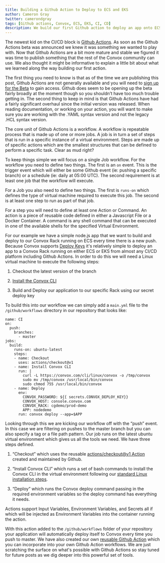 ```yaml
---
title: Building a Github Action to Deploy to ECS and EKS
author: Cameron Gray
twitter: camerondgray
tags: [Github actions, Convox, ECS, EKS, CI, CD]
description: We build our first Github action to deploy an app onto ECS or EKS
---
```


The newest kid on the CI/CD block is [Github Actions](https://github.com/features/actions). As soon as the Github Actions beta was announced we knew it was something we wanted to play with. Now that Github Actions are a bit more mature and stable we figured it was time to publish something that the rest of the Convox community can use. We also thought it might be informative to explain a little bit about what we learned along the way building our first action.

The first thing you need to know is that as of the time we are publishing this post, Github Actions are not generally available and you will need to [sign up for the Beta](https://github.com/features/actions) to gain access. Github does seem to be opening up the beta fairly broadly at the moment though so you shouldn’t have too much trouble getting in. The second thing to keep in mind is that Github Actions have had a fairly significant overhaul since the initial version was released. When reading documentation, or working on your action, you will want to make sure you are working with the .YAML syntax version and not the legacy .HCL syntax version.

The core unit of Github Actions is a workflow. A workflow is repeatable process that is made up of one or more jobs. A job is in turn a set of steps that is run in a specific instance of a virtual environment.  Steps are made up of specific actions which are the smallest structures that can be defined to perform a specific task. Clear as mud right?

To keep things simple we will focus on a single Job workflow. For the workflow you need to define two things. The first is an `on` event. This is the trigger event which will either be some Github event (ie: pushing a specific branch) or a schedule (ie: daily at 05:00 UTC). The second requirement is at least one job that the workflow will execute.

For a Job you also need to define two things. The first is `runs-on` which defines the type of virtual machine required to execute this job. The second is at least one step to run as part of that job.

For a step you will need to define at least one Action or Command. An action is a piece of reusable code defined in either a Javascript File or a Docker Container. A command is any shell command that can be executed in one of the available shells for the specified Virtual Environment.

For our example we have a simple node.js app that we want to build and deploy to our Convox Rack running on ECS every time there is a new push. Because Convox supports [Deploy Keys](https://docs.convox.com/console/deploy-keys) it's relatively simple to deploy an app to a Convox Rack running on either ECS or EKS from almost any CI/CD platform including Github Actions. In order to do this we will need a Linux virtual machine to execute the following steps:

1. Checkout the latest version of the branch

2. [Install the Convox CLI](https://docs.convox.com/introduction/installation)

3. Build and Deploy our application to our specific Rack using our secret deploy key

To build this into our workflow we can simply add a `main.yml` file to the `/github/workflows` directory in our repository that looks like:

```
name: CI
on:
  push:
    branches:    
      - master
jobs:
  build:
    runs-on: ubuntu-latest
    steps:
    - name: Checkout
      uses: actions/checkout@v1
    - name: Install Convox CLI
      run: |
        curl -L https://convox.com/cli/linux/convox -o /tmp/convox
        sudo mv /tmp/convox /usr/local/bin/convox
        sudo chmod 755 /usr/local/bin/convox
    - name: Deploy
      env:
        CONVOX_PASSWORD: ${{ secrets.CONVOX_DEPLOY_KEY}}
        CONVOX_HOST: console.convox.com
        CONVOX_RACK: cgdemo/prod-demo
        APP: nodedemo
      run: convox deploy --app=$APP
```

Looking through this we are kicking our workflow off with the “push” event. In this case we are filtering on pushes to the master branch but you can also specify a tag or a file path pattern. Our job runs on the latest ubuntu virtual environment which gives us all the tools we need. We have three steps defined.

1. “Checkout” which uses the reusable [actions/checkout@v1 Action](https://github.com/actions/checkout) created and maintained by Github.

2. “Install Convox CLI” which runs a set of bash commands to install the Convox CLI in the virtual environment following our [standard Linux installation steps](https://docs.convox.com/introduction/installation#linux).

3. “Deploy” which runs the Convox deploy command passing in the required environment variables so the deploy command has everything it needs.

Actions support Input Variables, Environment Variables, and Secrets all if which will be injected as Environment Variables into the container running the action.

With this action added to the `/github/workflows` folder of your repository your application will automatically deploy itself to Convox every time you push to master. We have also created our own [reusable Github Action](https://github.com/convox/actions) which you can incorporate into your own Github Action workflows. We are just scratching the surface on what's possible with Github Actions so stay tuned for future posts as we dig deeper into this powerful set of tools.
